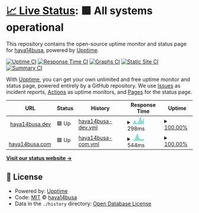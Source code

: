 # [📈 Live Status](https://haya14busa.github.io/haya14busa-upptime): <!--live status--> **🟩 All systems operational**

This repository contains the open-source uptime monitor and status page for [haya14busa](https://medium.com/@haya14busa), powered by [Upptime](https://github.com/upptime/upptime).

[![Uptime CI](https://github.com/koj-co/upptime/workflows/Uptime%20CI/badge.svg)](https://github.com/koj-co/upptime/actions?query=workflow%3A%22Uptime+CI%22)
[![Response Time CI](https://github.com/koj-co/upptime/workflows/Response%20Time%20CI/badge.svg)](https://github.com/koj-co/upptime/actions?query=workflow%3A%22Response+Time+CI%22)
[![Graphs CI](https://github.com/koj-co/upptime/workflows/Graphs%20CI/badge.svg)](https://github.com/koj-co/upptime/actions?query=workflow%3A%22Graphs+CI%22)
[![Static Site CI](https://github.com/koj-co/upptime/workflows/Static%20Site%20CI/badge.svg)](https://github.com/koj-co/upptime/actions?query=workflow%3A%22Static+Site+CI%22)
[![Summary CI](https://github.com/koj-co/upptime/workflows/Summary%20CI/badge.svg)](https://github.com/koj-co/upptime/actions?query=workflow%3A%22Summary+CI%22)

With [Upptime](https://upptime.js.org), you can get your own unlimited and free uptime monitor and status page, powered entirely by a GitHub repository. We use [Issues](https://github.com/haya14busa/haya14busa-upptime/issues) as incident reports, [Actions](https://github.com/haya14busa/haya14busa-upptime/actions) as uptime monitors, and [Pages](https://haya14busa.github.io/haya14busa-upptime) for the status page.

<!--start: status pages-->
<!-- This summary is generated by Upptime (https://github.com/upptime/upptime) -->
<!-- Do not edit this manually, your changes will be overwritten -->
<!-- prettier-ignore -->
| URL | Status | History | Response Time | Uptime |
| --- | ------ | ------- | ------------- | ------ |
| <img alt="" src="https://favicons.githubusercontent.com/haya14busa.dev" height="13"> [haya14busa.dev](https://haya14busa.dev) | 🟩 Up | [haya14busa-dev.yml](https://github.com/haya14busa/haya14busa-upptime/commits/master/history/haya14busa-dev.yml) | <details><summary><img alt="Response time graph" src="./graphs/haya14busa-dev/response-time-week.png" height="20"> 298ms</summary><br><a href="https://haya14busa.github.io/haya14busa-upptime/history/haya14busa-dev"><img alt="Response time 298" src="https://img.shields.io/endpoint?url=https%3A%2F%2Fraw.githubusercontent.com%2Fhaya14busa%2Fhaya14busa-upptime%2Fmaster%2Fapi%2Fhaya14busa-dev%2Fresponse-time.json"></a><br><a href="https://haya14busa.github.io/haya14busa-upptime/history/haya14busa-dev"><img alt="24-hour response time 163" src="https://img.shields.io/endpoint?url=https%3A%2F%2Fraw.githubusercontent.com%2Fhaya14busa%2Fhaya14busa-upptime%2Fmaster%2Fapi%2Fhaya14busa-dev%2Fresponse-time-day.json"></a><br><a href="https://haya14busa.github.io/haya14busa-upptime/history/haya14busa-dev"><img alt="7-day response time 298" src="https://img.shields.io/endpoint?url=https%3A%2F%2Fraw.githubusercontent.com%2Fhaya14busa%2Fhaya14busa-upptime%2Fmaster%2Fapi%2Fhaya14busa-dev%2Fresponse-time-week.json"></a><br><a href="https://haya14busa.github.io/haya14busa-upptime/history/haya14busa-dev"><img alt="30-day response time 298" src="https://img.shields.io/endpoint?url=https%3A%2F%2Fraw.githubusercontent.com%2Fhaya14busa%2Fhaya14busa-upptime%2Fmaster%2Fapi%2Fhaya14busa-dev%2Fresponse-time-month.json"></a><br><a href="https://haya14busa.github.io/haya14busa-upptime/history/haya14busa-dev"><img alt="1-year response time 298" src="https://img.shields.io/endpoint?url=https%3A%2F%2Fraw.githubusercontent.com%2Fhaya14busa%2Fhaya14busa-upptime%2Fmaster%2Fapi%2Fhaya14busa-dev%2Fresponse-time-year.json"></a></details> | <details><summary><a href="https://haya14busa.github.io/haya14busa-upptime/history/haya14busa-dev">100.00%</a></summary><a href="https://haya14busa.github.io/haya14busa-upptime/history/haya14busa-dev"><img alt="All-time uptime 100.00%" src="https://img.shields.io/endpoint?url=https%3A%2F%2Fraw.githubusercontent.com%2Fhaya14busa%2Fhaya14busa-upptime%2Fmaster%2Fapi%2Fhaya14busa-dev%2Fuptime.json"></a><br><a href="https://haya14busa.github.io/haya14busa-upptime/history/haya14busa-dev"><img alt="24-hour uptime 100.00%" src="https://img.shields.io/endpoint?url=https%3A%2F%2Fraw.githubusercontent.com%2Fhaya14busa%2Fhaya14busa-upptime%2Fmaster%2Fapi%2Fhaya14busa-dev%2Fuptime-day.json"></a><br><a href="https://haya14busa.github.io/haya14busa-upptime/history/haya14busa-dev"><img alt="7-day uptime 100.00%" src="https://img.shields.io/endpoint?url=https%3A%2F%2Fraw.githubusercontent.com%2Fhaya14busa%2Fhaya14busa-upptime%2Fmaster%2Fapi%2Fhaya14busa-dev%2Fuptime-week.json"></a><br><a href="https://haya14busa.github.io/haya14busa-upptime/history/haya14busa-dev"><img alt="30-day uptime 100.00%" src="https://img.shields.io/endpoint?url=https%3A%2F%2Fraw.githubusercontent.com%2Fhaya14busa%2Fhaya14busa-upptime%2Fmaster%2Fapi%2Fhaya14busa-dev%2Fuptime-month.json"></a><br><a href="https://haya14busa.github.io/haya14busa-upptime/history/haya14busa-dev"><img alt="1-year uptime 100.00%" src="https://img.shields.io/endpoint?url=https%3A%2F%2Fraw.githubusercontent.com%2Fhaya14busa%2Fhaya14busa-upptime%2Fmaster%2Fapi%2Fhaya14busa-dev%2Fuptime-year.json"></a></details>
| <img alt="" src="https://favicons.githubusercontent.com/haya14busa.com" height="13"> [haya14busa.com](http://haya14busa.com) | 🟩 Up | [haya14busa-com.yml](https://github.com/haya14busa/haya14busa-upptime/commits/master/history/haya14busa-com.yml) | <details><summary><img alt="Response time graph" src="./graphs/haya14busa-com/response-time-week.png" height="20"> 544ms</summary><br><a href="https://haya14busa.github.io/haya14busa-upptime/history/haya14busa-com"><img alt="Response time 544" src="https://img.shields.io/endpoint?url=https%3A%2F%2Fraw.githubusercontent.com%2Fhaya14busa%2Fhaya14busa-upptime%2Fmaster%2Fapi%2Fhaya14busa-com%2Fresponse-time.json"></a><br><a href="https://haya14busa.github.io/haya14busa-upptime/history/haya14busa-com"><img alt="24-hour response time 471" src="https://img.shields.io/endpoint?url=https%3A%2F%2Fraw.githubusercontent.com%2Fhaya14busa%2Fhaya14busa-upptime%2Fmaster%2Fapi%2Fhaya14busa-com%2Fresponse-time-day.json"></a><br><a href="https://haya14busa.github.io/haya14busa-upptime/history/haya14busa-com"><img alt="7-day response time 544" src="https://img.shields.io/endpoint?url=https%3A%2F%2Fraw.githubusercontent.com%2Fhaya14busa%2Fhaya14busa-upptime%2Fmaster%2Fapi%2Fhaya14busa-com%2Fresponse-time-week.json"></a><br><a href="https://haya14busa.github.io/haya14busa-upptime/history/haya14busa-com"><img alt="30-day response time 544" src="https://img.shields.io/endpoint?url=https%3A%2F%2Fraw.githubusercontent.com%2Fhaya14busa%2Fhaya14busa-upptime%2Fmaster%2Fapi%2Fhaya14busa-com%2Fresponse-time-month.json"></a><br><a href="https://haya14busa.github.io/haya14busa-upptime/history/haya14busa-com"><img alt="1-year response time 544" src="https://img.shields.io/endpoint?url=https%3A%2F%2Fraw.githubusercontent.com%2Fhaya14busa%2Fhaya14busa-upptime%2Fmaster%2Fapi%2Fhaya14busa-com%2Fresponse-time-year.json"></a></details> | <details><summary><a href="https://haya14busa.github.io/haya14busa-upptime/history/haya14busa-com">100.00%</a></summary><a href="https://haya14busa.github.io/haya14busa-upptime/history/haya14busa-com"><img alt="All-time uptime 100.00%" src="https://img.shields.io/endpoint?url=https%3A%2F%2Fraw.githubusercontent.com%2Fhaya14busa%2Fhaya14busa-upptime%2Fmaster%2Fapi%2Fhaya14busa-com%2Fuptime.json"></a><br><a href="https://haya14busa.github.io/haya14busa-upptime/history/haya14busa-com"><img alt="24-hour uptime 100.00%" src="https://img.shields.io/endpoint?url=https%3A%2F%2Fraw.githubusercontent.com%2Fhaya14busa%2Fhaya14busa-upptime%2Fmaster%2Fapi%2Fhaya14busa-com%2Fuptime-day.json"></a><br><a href="https://haya14busa.github.io/haya14busa-upptime/history/haya14busa-com"><img alt="7-day uptime 100.00%" src="https://img.shields.io/endpoint?url=https%3A%2F%2Fraw.githubusercontent.com%2Fhaya14busa%2Fhaya14busa-upptime%2Fmaster%2Fapi%2Fhaya14busa-com%2Fuptime-week.json"></a><br><a href="https://haya14busa.github.io/haya14busa-upptime/history/haya14busa-com"><img alt="30-day uptime 100.00%" src="https://img.shields.io/endpoint?url=https%3A%2F%2Fraw.githubusercontent.com%2Fhaya14busa%2Fhaya14busa-upptime%2Fmaster%2Fapi%2Fhaya14busa-com%2Fuptime-month.json"></a><br><a href="https://haya14busa.github.io/haya14busa-upptime/history/haya14busa-com"><img alt="1-year uptime 100.00%" src="https://img.shields.io/endpoint?url=https%3A%2F%2Fraw.githubusercontent.com%2Fhaya14busa%2Fhaya14busa-upptime%2Fmaster%2Fapi%2Fhaya14busa-com%2Fuptime-year.json"></a></details>

<!--end: status pages-->

[**Visit our status website →**](https://haya14busa.github.io/haya14busa-upptime)

## 📄 License

- Powered by: [Upptime](https://github.com/upptime/upptime)
- Code: [MIT](./LICENSE) © [haya14busa](https://medium.com/@haya14busa)
- Data in the `./history` directory: [Open Database License](https://opendatacommons.org/licenses/odbl/1-0/)
